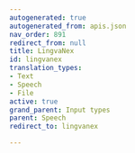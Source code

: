 ```yaml
---
autogenerated: true
autogenerated_from: apis.json
nav_order: 891
redirect_from: null
title: LingvaNex
id: lingvanex
translation_types:
- Text
- Speech
- File
active: true
grand_parent: Input types
parent: Speech
redirect_to: lingvanex

---
```


